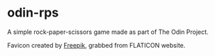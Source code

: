 # odin-rps
A simple rock-paper-scissors game made as part of The Odin Project.

Favicon created by <a href="https://www.flaticon.com/free-icon/rock_6587391?term=rock-paper-scissors&page=1&position=39&origin=search&related_id=6587391">Freepik</a>, grabbed from FLATICON website.
